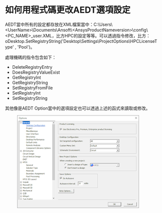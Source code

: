 # 如何用程式碼更改AEDT選項設定

AEDT當中所有的設定都存放在XML檔案當中：C:\Users\\\<UserName>\Documents\Ansoft\\\<AnsysProductNameversion>\config\\\<PC\_NAME>\_user.XML，比方HPC的設定等等。可以透過指令修改，比方：oDesktop.SetRegistryString('Desktop\Settings\ProjectOptions\HPCLicenseType' , 'Pool')。

處理機碼的指令包含如下：

* DeleteRegistryEntry
* DoesRegistryValueExist
* GetRegistryInt
* GetRegistryString
* SetRegistryFromFile
* SetRegistryInt
* SetRegistryString

其他像是AEDT Option當中的選項設定也可以透過上述的函式來讀取或修改。

<figure><img src="../../.gitbook/assets/image (23).png" alt=""><figcaption></figcaption></figure>
